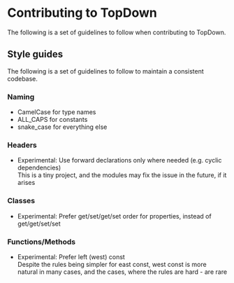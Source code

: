 # Contributing to TopDown
The following is a set of guidelines to follow when contributing to TopDown.

## Style guides
The following is a set of guidelines to follow to maintain a consistent codebase.

### Naming
* CamelCase for type names
* ALL_CAPS for constants
* snake_case for everything else

### Headers
* Experimental: Use forward declarations only where needed (e.g. cyclic dependencies)  
     This is a tiny project, and the modules may fix the issue in the future, if it arises

### Classes
* Experimental: Prefer get/set/get/set order for properties, instead of get/get/set/set

### Functions/Methods
* Experimental: Prefer left (west) const  
     Despite the rules being simpler for east const, west const is more natural in many cases, and the cases, where the rules are hard - are rare